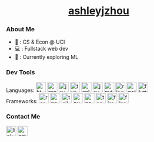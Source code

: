 ###
<h1 align="center"><a href="https://ashleyjzhou.me">ashleyjzhou</a></h1>

### About Me

- 🌱 : CS & Econ @ UCI
- 💻 : Fullstack web dev
- 🦄 : Currently exploring ML

### Dev Tools

<div align="left">
  Languages:
  <img src="https://cdn.jsdelivr.net/gh/devicons/devicon/icons/html5/html5-original.svg" height="27" alt="html5 logo"/>
  <img src="https://cdn.jsdelivr.net/gh/devicons/devicon/icons/css3/css3-original.svg" height="27" alt="css3 logo"/>
  <img src="https://cdn.jsdelivr.net/gh/devicons/devicon/icons/javascript/javascript-original.svg" height="27" alt="javascript logo"/>
  <img src="https://cdn.jsdelivr.net/gh/devicons/devicon/icons/typescript/typescript-original.svg" height="27" alt="typescript logo"/>
  <img src="https://cdn.jsdelivr.net/gh/devicons/devicon/icons/cplusplus/cplusplus-original.svg" height="27" alt="cplusplus logo"/>
  <img src="https://cdn.jsdelivr.net/gh/devicons/devicon/icons/java/java-original.svg" height="27" alt="java logo"/>
  <img src="https://cdn.jsdelivr.net/gh/devicons/devicon/icons/python/python-original.svg" height="27" alt="python logo"/>
  <img src="https://cdn.jsdelivr.net/gh/devicons/devicon/icons/r/r-original.svg" height="27" alt="r logo"/>
  <img src="https://cdn.jsdelivr.net/gh/devicons/devicon/icons/swift/swift-original.svg" height="27" alt="swift logo"/>
  <img src="https://cdn.jsdelivr.net/gh/devicons/devicon/icons/flutter/flutter-original.svg" height="27" alt="flutter logo"/>
</div>
<div align="left">
  Frameworks:
  <img src="https://cdn.jsdelivr.net/gh/devicons/devicon/icons/react/react-original.svg" height="27" alt="react logo"/>
  <img src="https://cdn.jsdelivr.net/gh/devicons/devicon/icons/nextjs/nextjs-original.svg" height="27" alt="nextjs logo"/>
  <img src="https://cdn.jsdelivr.net/gh/devicons/devicon/icons/tailwindcss/tailwindcss-original.svg" height="27" alt="tailwindcss logo"/>
  <img src="https://cdn.jsdelivr.net/gh/devicons/devicon/icons/numpy/numpy-original.svg" height="27" alt="numpy logo"/>
  <img src="https://cdn.jsdelivr.net/gh/devicons/devicon/icons/pandas/pandas-original.svg" height="27" alt="pandas logo"/>
  <img src="https://cdn.jsdelivr.net/gh/devicons/devicon/icons/tensorflow/tensorflow-original.svg" height="27" alt="tensorflow logo"/>
  <img src="https://cdn.jsdelivr.net/gh/devicons/devicon/icons/firebase/firebase-original.svg" height="27" alt="firebase logo"/>
  <img src="https://cdn.jsdelivr.net/gh/devicons/devicon/icons/flask/flask-original.svg" height="27" alt="flask logo"/>
</div>

### Contact Me
<div>
  <a href="https://www.linkedin.com/in/ashleyjzhou/"><img src="https://img.shields.io/static/v1?message=LinkedIn&logo=linkedin&label=&color=0077B5&logoColor=white&labelColor=&style=for-the-badge" height="27" alt="linkedin logo"/></a>
  <a href="mailto:azhou901@gmail.com"><img src="https://img.shields.io/static/v1?message=Gmail&logo=gmail&label=&color=D14836&logoColor=white&labelColor=&style=for-the-badge" height="27" alt="gmail logo"/></a>
</div>

###
